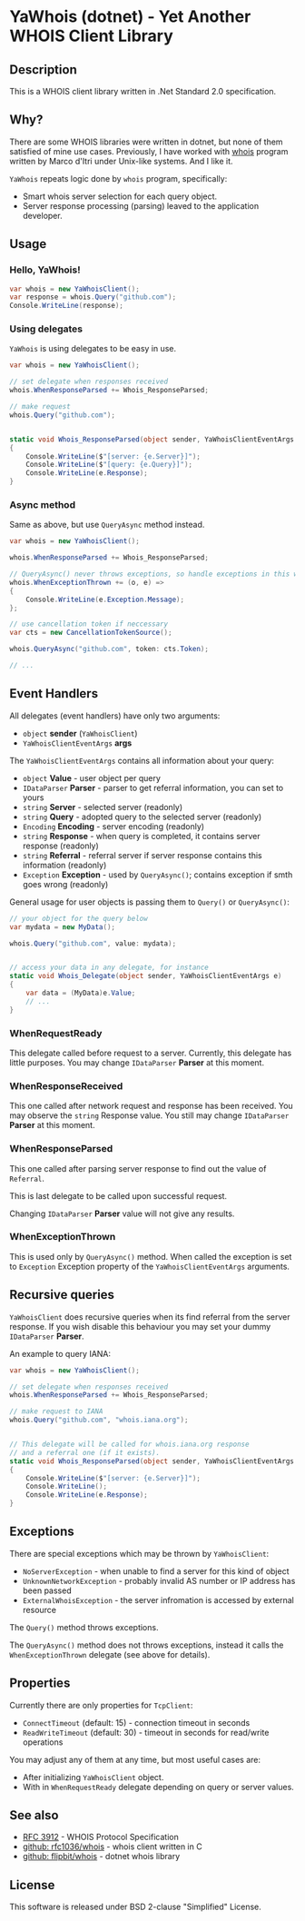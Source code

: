 # YaWhois (dotnet) - Yet Another WHOIS Client Library


## Description

This is a WHOIS client library written in .Net Standard 2.0 specification.


## Why?

There are some WHOIS libraries were written in dotnet, but none of them
satisfied of mine use cases. Previously, I have worked with [whois][2] program
written by Marco d'Itri under Unix-like systems. And I like it.

`YaWhois` repeats logic done by `whois` program, specifically:
* Smart whois server selection for each query object.
* Server response processing (parsing) leaved to the application developer.


## Usage

### Hello, YaWhois!

```C#
var whois = new YaWhoisClient();
var response = whois.Query("github.com");
Console.WriteLine(response);
```

### Using delegates

`YaWhois` is using delegates to be easy in use.

```C#
var whois = new YaWhoisClient();

// set delegate when responses received
whois.WhenResponseParsed += Whois_ResponseParsed;

// make request
whois.Query("github.com");


static void Whois_ResponseParsed(object sender, YaWhoisClientEventArgs e)
{
    Console.WriteLine($"[server: {e.Server}]");
    Console.WriteLine($"[query: {e.Query}]");
    Console.WriteLine(e.Response);
}
```

### Async method

Same as above, but use `QueryAsync` method instead.

```C#
var whois = new YaWhoisClient();

whois.WhenResponseParsed += Whois_ResponseParsed;

// QueryAsync() never throws exceptions, so handle exceptions in this way.
whois.WhenExceptionThrown += (o, e) =>
{
    Console.WriteLine(e.Exception.Message);
};

// use cancellation token if neccessary
var cts = new CancellationTokenSource();

whois.QueryAsync("github.com", token: cts.Token);

// ...
```


## Event Handlers

All delegates (event handlers) have only two arguments:
* `object` **sender** (`YaWhoisClient`)
* `YaWhoisClientEventArgs` **args**

The `YaWhoisClientEventArgs` contains all information about your query:
* `object` **Value** - user object per query
* `IDataParser` **Parser** - parser to get referral information, you can set to yours
* `string` **Server** - selected server (readonly)
* `string` **Query** - adopted query to the selected server (readonly)
* `Encoding` **Encoding** - server encoding (readonly)
* `string` **Response** - when query is completed, it contains server response (readonly)
* `string` **Referral** - referral server if server response contains this information (readonly)
* `Exception` **Exception** - used by `QueryAsync()`; contains exception if smth goes wrong (readonly)

General usage for user objects is passing them to `Query()` or `QueryAsync()`:

```C#
// your object for the query below
var mydata = new MyData();

whois.Query("github.com", value: mydata);


// access your data in any delegate, for instance
static void Whois_Delegate(object sender, YaWhoisClientEventArgs e)
{
    var data = (MyData)e.Value;
    // ...
}
```

### WhenRequestReady

This delegate called before request to a server.
Currently, this delegate has little purposes.
You may change `IDataParser` **Parser** at this moment.

### WhenResponseReceived

This one called after network request and response has been received.
You may observe the `string` Response value.
You still may change `IDataParser` **Parser** at this moment.

### WhenResponseParsed

This one called after parsing server response to find out
the value of `Referral`.

This is last delegate to be called upon successful request.

Changing `IDataParser` **Parser** value will not give any results.

### WhenExceptionThrown

This is used only by `QueryAsync()` method.
When called the exception is set to `Exception` Exception
property of the `YaWhoisClientEventArgs` arguments.


## Recursive queries

`YaWhoisClient` does recursive queries when its find referral from
the server response. If you wish disable this behaviour you may
set your dummy `IDataParser` **Parser**.

An example to query IANA:

```C#
var whois = new YaWhoisClient();

// set delegate when responses received
whois.WhenResponseParsed += Whois_ResponseParsed;

// make request to IANA
whois.Query("github.com", "whois.iana.org");


// This delegate will be called for whois.iana.org response
// and a referral one (if it exists).
static void Whois_ResponseParsed(object sender, YaWhoisClientEventArgs e)
{
    Console.WriteLine($"[server: {e.Server}]");
    Console.WriteLine();
    Console.WriteLine(e.Response);
}
```


## Exceptions

There are special exceptions which may be thrown by `YaWhoisClient`:
* `NoServerException` - when unable to find a server for this kind of object
* `UnknownNetworkException` - probably invalid AS number or IP address has been passed
* `ExternalWhoisException` - the server infromation is accessed by external resource

The `Query()` method throws exceptions.

The `QueryAsync()` method does not throws exceptions, instead it calls
the `WhenExceptionThrown` delegate (see above for details).


## Properties

Currently there are only properties for `TcpClient`:

* `ConnectTimeout` (default: 15) - connection timeout in seconds
* `ReadWriteTimeout` (default: 30) - timeout in seconds for read/write operations

You may adjust any of them at any time, but most useful cases are:

* After initializing `YaWhoisClient` object.
* With in `WhenRequestReady` delegate depending on query or server values.


## See also

* [RFC 3912][1] - WHOIS Protocol Specification
* [github: rfc1036/whois][2] - whois client written in C
* [github: flipbit/whois][3] - dotnet whois library


## License

This software is released under BSD 2-clause "Simplified" License.


[1]: https://tools.ietf.org/html/rfc3912
[2]: https://github.com/rfc1036/whois
[3]: https://github.com/flipbit/whois
